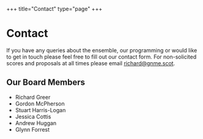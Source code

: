 +++
title="Contact"
type="page"
+++

# Contact

If you have any queries about the ensemble, our programming or would like to get in touch please feel free to fill out our contact form.
For non-solicited scores and proposals at all times please email [richard@gnme.scot](mailto:richard@gnme.scot).

## Our Board Members

* Richard Greer
* Gordon McPherson
* Stuart Harris-Logan
* Jessica Cottis
* Andrew Huggan
* Glynn Forrest
